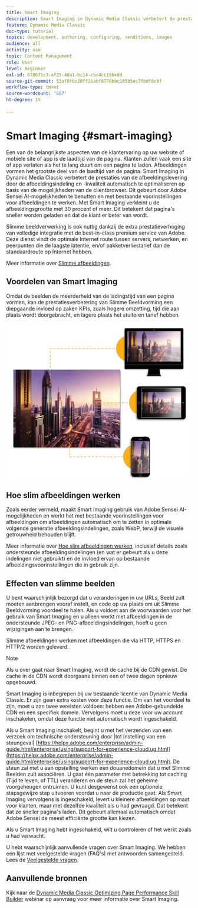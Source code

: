```yaml
---
title: Smart Imaging
description: Smart Imaging in Dynamic Media Classic verbetert de prestaties van de afbeeldingslevering door de afbeeldingsindeling en -kwaliteit automatisch te optimaliseren op basis van de mogelijkheden van de clientbrowser. Dit gebeurt door Adobe Sensei AI-mogelijkheden te benutten en met bestaande voorinstellingen voor afbeeldingen te werken. Meer informatie over Smart Imaging en hoe u deze kunt gebruiken om klanten betere ervaringen te bieden dankzij snellere paginabelasting.
feature: Dynamic Media Classic
doc-type: tutorial
topics: development, authoring, configuring, renditions, images
audience: all
activity: use
topic: Content Management
role: User
level: Beginner
exl-id: 678671c3-af25-4da1-bc14-cbc4cc19be8d
source-git-commit: 53af8fbc20ff21abf8778bbc165b5ec7fbdf8c8f
workflow-type: tm+mt
source-wordcount: '687'
ht-degree: 1%

---
```


# Smart Imaging {#smart-imaging}

Een van de belangrijkste aspecten van de klantervaring op uw website of mobiele site of app is de laadtijd van de pagina. Klanten zullen vaak een site of app verlaten als het te lang duurt om een pagina te laden. Afbeeldingen vormen het grootste deel van de laadtijd van de pagina. Smart Imaging in Dynamic Media Classic verbetert de prestaties van de afbeeldingslevering door de afbeeldingsindeling en -kwaliteit automatisch te optimaliseren op basis van de mogelijkheden van de clientbrowser. Dit gebeurt door Adobe Sensei AI-mogelijkheden te benutten en met bestaande voorinstellingen voor afbeeldingen te werken. Met Smart Imaging verkleint u de afbeeldingsgrootte met 30 procent of meer. Dit betekent dat pagina&#39;s sneller worden geladen en dat de klant er beter van wordt.

Slimme beeldverwerking is ook nuttig dankzij de extra prestatieverhoging van volledige integratie met de best-in-class premium service van Adobe. Deze dienst vindt de optimale Internet route tussen servers, netwerken, en peerpunten die de laagste latentie, en/of pakketverliestarief dan de standaardroute op Internet hebben.

Meer informatie over [Slimme afbeeldingen](https://experienceleague.adobe.com/docs/experience-manager-65/assets/dynamic/imaging-faq.html).

## Voordelen van Smart Imaging

Omdat de beelden de meerderheid van de ladingstijd van een pagina vormen, kan de prestatiesverbetering van Slimme Beeldvorming een diepgaande invloed op zaken KPIs, zoals hogere omzetting, tijd die aan plaats wordt doorgebracht, en lagere plaats het stuiteren tarief hebben.

![afbeelding](assets/smart-imaging/smart-imaging-1.png)

## Hoe slim afbeeldingen werken

Zoals eerder vermeld, maakt Smart Imaging gebruik van Adobe Sensei AI-mogelijkheden en werkt het met bestaande voorinstellingen voor afbeeldingen om afbeeldingen automatisch om te zetten in optimale volgende generatie afbeeldingsindelingen, zoals WebP, terwijl de visuele getrouwheid behouden blijft.

Meer informatie over [Hoe slim afbeeldingen werken](https://experienceleague.adobe.com/docs/experience-manager-65/assets/dynamic/imaging-faq.html#how-does-smart-imaging-work), inclusief details zoals ondersteunde afbeeldingsindelingen (en wat er gebeurt als u deze indelingen niet gebruikt) en de invloed ervan op bestaande afbeeldingsvoorinstellingen die in gebruik zijn.

## Effecten van slimme beelden

U bent waarschijnlijk bezorgd dat u veranderingen in uw URLs, Beeld zult moeten aanbrengen vooraf instelt, en code op uw plaats om uit Slimme Beeldvorming voordeel te halen. Als u voldoet aan de voorwaarden voor het gebruik van Smart Imaging en u alleen werkt met afbeeldingen in de ondersteunde JPEG- en PNG-afbeeldingsindelingen, hoeft u geen wijzigingen aan te brengen.

Slimme afbeeldingen werken met afbeeldingen die via HTTP, HTTPS en HTTP/2 worden geleverd.

>[!NOTE]
>
>Als u over gaat naar Smart Imaging, wordt de cache bij de CDN gewist. De cache in de CDN wordt doorgaans binnen een of twee dagen opnieuw opgebouwd.

Smart Imaging is inbegrepen bij uw bestaande licentie van Dynamic Media Classic. Er zijn geen extra kosten voor deze functie. Om van het voordeel te zijn, moet u aan twee vereisten voldoen: hebben een Adobe-gebundelde CDN en een specifiek domein. Vervolgens moet u deze voor uw account inschakelen, omdat deze functie niet automatisch wordt ingeschakeld.

Als u Smart Imaging inschakelt, begint u met het verzenden van een verzoek om technische ondersteuning door |tot instelling van een steungeval| [https://helpx.adobe.com/enterprise/admin-guide.html/enterprise/using/support-for-experience-cloud.ug.html](https://helpx.adobe.com/enterprise/admin-guide.html/enterprise/using/support-for-experience-cloud.ug.html). De steun zal met u aan opstelling werken een douanedomein dat u met Slimme Beelden zult associëren. U gaat één parameter met betrekking tot caching (Tijd te leven, of TTL) veranderen en de steun zal het geheime voorgeheugen ontruimen. U kunt desgewenst ook een optionele stapsgewijze stap uitvoeren voordat u naar de productie gaat. Als Smart Imaging vervolgens is ingeschakeld, levert u kleinere afbeeldingen op maat voor klanten, maar met dezelfde kwaliteit als u had gevraagd. Dat betekent dat ze sneller pagina&#39;s laden. Dit gebeurt allemaal automatisch omdat Adobe Sensei de meest efficiënte grootte kan kiezen.

Als u Smart Imaging hebt ingeschakeld, wilt u controleren of het werkt zoals u had verwacht.

U hebt waarschijnlijk aanvullende vragen over Smart Imaging. We hebben een lijst met veelgestelde vragen (FAQ&#39;s) met antwoorden samengesteld. Lees de [Veelgestelde vragen](https://experienceleague.adobe.com/docs/experience-manager-65/assets/dynamic/imaging-faq.html).

## Aanvullende bronnen

Kijk naar de [Dynamic Media Classic Optimizing Page Performance Skill Builder](https://seminars.adobeconnect.com/pzc1gw0cihpv) webinar op aanvraag voor meer informatie over Smart Imaging.
